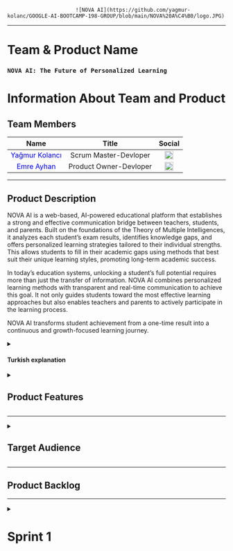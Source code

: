                           ![NOVA AI](https://github.com/yagmur-kolanc/GOOGLE-AI-BOOTCAMP-198-GROUP/blob/main/NOVA%20A%C4%B0/logo.JPG)


---



  
  # **Team & Product Name**

  ### **`NOVA AI: The Future of Personalized Learning`**

  # Information About Team and Product


## Team Members

| Name | Title | Social |
|:-------:| :-----:| :--------:|
| <a href="https://github.com/yagmur-kolanc" style="text-decoration:none; color:blue;">Yağmur Kolancı</a> | Scrum Master-Devloper | [<img src="https://upload.wikimedia.org/wikipedia/commons/c/ca/LinkedIn_logo_initials.png" alt="LinkedIn" width="20"/>](https://https://www.linkedin.com/in/ya%C4%9Fmur-kolanc%C4%B1/) |
| <a href="https://github.com/emreayhn" style="text-decoration:none; color:blue;">Emre Ayhan</a> | Product Owner-Devloper | [<img src="https://upload.wikimedia.org/wikipedia/commons/c/ca/LinkedIn_logo_initials.png" alt="LinkedIn" width="20"/>](https://www.linkedin.com/in/emre-ayhan-/) |



---

  <summary><h2>Product Description</h2></summary>

NOVA AI is a web-based, AI-powered educational platform that establishes a strong and effective communication bridge between teachers, students, and parents. Built on the foundations of the Theory of Multiple Intelligences, it analyzes each student’s exam results, identifies knowledge gaps, and offers personalized learning strategies tailored to their individual strengths. This allows students to fill in their academic gaps using methods that best suit their unique learning styles, promoting long-term academic success.

In today’s education systems, unlocking a student’s full potential requires more than just the transfer of information. NOVA AI combines personalized learning methods with transparent and real-time communication to achieve this goal. It not only guides students toward the most effective learning approaches but also enables teachers and parents to actively participate in the learning process.

NOVA AI transforms student achievement from a one-time result into a continuous and growth-focused learning journey.

  <details>
    <summary><h4>Turkish explanation</h4></summary>

NOVA AI, öğretmen, öğrenci ve veli arasında güçlü ve etkili bir iletişim ağı kuran, yapay zeka destekli web tabanlı bir eğitim platformudur. Çoklu Zeka Kuramı temel alınarak geliştirilen altyapısı sayesinde, her öğrencinin sınav sonuçlarını analiz eder; eksik olduğu konuları belirler ve bireysel güçlü yönlerine uygun kişiselleştirilmiş öğrenme stratejileri sunar. Böylece öğrenci, kendi öğrenme stiline en uygun yöntemle eksiklerini tamamlayabilir ve akademik başarısını sürdürülebilir şekilde artırabilir.

Günümüz eğitim sistemlerinde öğrenci potansiyelini en üst düzeye çıkarmak yalnızca bilgi aktarmakla sınırlı değildir. NOVA AI, bu hedefe ulaşmak için kişiye özel öğrenme yöntemlerini, şeffaf ve gerçek zamanlı iletişimle birleştirir. Öğrencilerin doğru öğrenme yollarına ulaşmasını sağlarken, öğretmen ve velilerin de sürece aktif katılımını mümkün kılar.

NOVA AI, öğrenci başarısını anlık bir sonuçtan çıkarıp, sürekli gelişimi odağına alan bir öğrenme sürecine dönüştürür.


    
  </details>
  
<details>
 
<summary><h2>Product Features</h2></summary>

- **Multiple Intelligence Integration:** Personalized study recommendations tailored to each student’s intelligence type.  
- **Performance Tracking:** Detailed student performance analysis based on teacher-input exam results.  
- **AI-Powered Suggestions:** Identifies weak topics from incorrect answers and suggests effective learning methods.  
- **Instant Parent Notifications:** Provides real-time updates to parents about their child’s weaknesses and recommended study plans.  
- **Continuous Feedback & Motivation:** Encourages students with progress tracking, smart feedback, and motivational success stories.

  <details>
    <summary><h4>Turkish explanation</h4></summary>
   ## Ürün Özellikleri

   - **Çoklu Zeka Entegrasyonu:** Her öğrencinin zeka tipine göre kişiselleştirilmiş çalışma önerileri.  
  - **Performans Takibi:** Öğretmenlerin girdiği sınav sonuçlarına dayalı detaylı öğrenci performans analizi.  
    - **Yapay Zeka Destekli Öneriler:** Yanlış cevaplardan eksik konuları tespit eder ve etkili öğrenme yöntemleri önerir.  
   - **Anlık Veli Bildirimleri:** Velilere, çocuklarının eksikleri ve önerilen çalışma planları hakkında gerçek zamanlı bilgi      verir.  
    - **Sürekli Geri Bildirim ve Motivasyon:** İlerleme takibi, akıllı geri bildirimler ve motivasyon sağlayan başarı     hikayeleri ile öğrenciyi teşvik eder
  
  </details>

</details>

---
<details>
  <summary><h2>Target Audience</h2></summary>


**NOVA AI** is designed for three main user groups involved in the education process:

###  Parents  
Parents who want to clearly understand their child’s weaknesses in exams and learn how to support their learning more effectively.

###  Teachers  
Subject teachers who need to track students’ exam results by topic and provide quick, personalized feedback to parents with the help of AI.

### Educational Institutions  
Schools, learning centers, and education professionals who aim to monitor student progress with data-driven insights and enhance communication with parents through digital tools.
<details>
    <summary><h4>Turkish explanation</h4></summary>
 
**NOva AI**, eğitim sürecinde rol alan üç temel kullanıcı grubuna odaklanır:  

### Veliler  
Çocuğunun sınavlardaki eksiklerini açıkça görmek ve nasıl destek olacağını öğrenmek isteyen ebeveynler.  
### Öğretmenler   
Öğrencilerinin sınav sonuçlarını konu bazlı takip etmek ve velilere kişiselleştirilmiş geri bildirim sunmak isteyen branş öğretmenleri. 
###  Eğitim Kurumları 
 Öğrenci gelişimini veriye dayalı izlemek ve veli iletişimini dijitalleştirmek isteyen okullar ve özel öğretim kurumları.  

 </details>
  
</details>

---
<summary><h2>Product Backlog</h2></summary>


</details>

---

<details>
  <summary><h1>Sprint 1</h1></summary>

    
## Sprint 1 Goals

* Team roles were clarified
* Product idea was defined: NOVA AI
* GitHub repository was created
* Product Backlog and User Stories were prepared

* Technologies to be used were decided as React and Django

## Sprint Deliverables

* [x] README.md
* [x] backlog.md
* [x] user\_stories.md
* [x] sprint1\_notes.md
* [ ] Sprint Board (Trello/Jira link and screenshot to be added)

---




  ---
 
